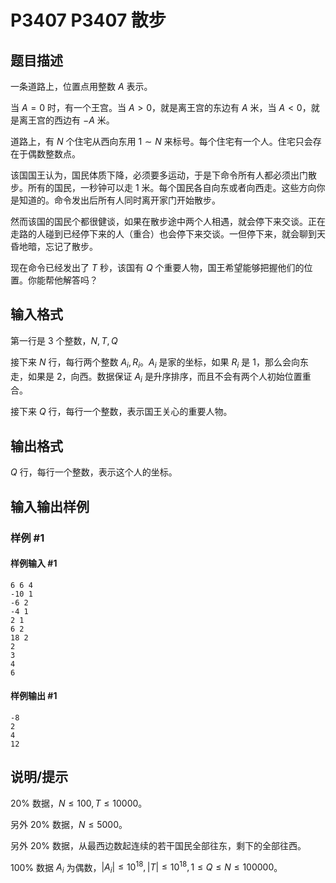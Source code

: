 # P3407 P3407 散步

## 题目描述

一条道路上，位置点用整数 $A$ 表示。

当 $A=0$ 时，有一个王宫。当 $A>0$，就是离王宫的东边有 $A$ 米，当 $A<0$，就是离王宫的西边有 $-A$ 米。

道路上，有 $N$ 个住宅从西向东用 $1\sim N$ 来标号。每个住宅有一个人。住宅只会存在于偶数整数点。

该国国王认为，国民体质下降，必须要多运动，于是下命令所有人都必须出门散步。所有的国民，一秒钟可以走 $1$ 米。每个国民各自向东或者向西走。这些方向你是知道的。命令发出后所有人同时离开家门开始散步。

然而该国的国民个都很健谈，如果在散步途中两个人相遇，就会停下来交谈。正在走路的人碰到已经停下来的人（重合）也会停下来交谈。一但停下来，就会聊到天昏地暗，忘记了散步。

现在命令已经发出了 $T$ 秒，该国有 $Q$ 个重要人物，国王希望能够把握他们的位置。你能帮他解答吗？

## 输入格式

第一行是 $3$ 个整数，$N,T,Q$

接下来 $N$ 行，每行两个整数 $A_i,R_i$。$A_i$ 是家的坐标，如果 $R_i$ 是 $1$，那么会向东走，如果是 $2$，向西。数据保证 $A_i$ 是升序排序，而且不会有两个人初始位置重合。

接下来 $Q$ 行，每行一个整数，表示国王关心的重要人物。


## 输出格式

$Q$ 行，每行一个整数，表示这个人的坐标。


## 输入输出样例

### 样例 #1

#### 样例输入 #1

```
6 6 4
-10 1
-6 2
-4 1
2 1
6 2
18 2
2
3
4
6
```

#### 样例输出 #1

```
-8
2
4
12
```

## 说明/提示

$20\%$ 数据，$N\le 100,T\le 10000$。

另外 $20\%$ 数据，$N\le 5000$。

另外 $20\%$ 数据，从最西边数起连续的若干国民全部往东，剩下的全部往西。

$100\%$ 数据 $A_i$ 为偶数，$|A_i|\le 10^{18},|T|\le 10^{18},1\le Q\le N\le 100000$。

